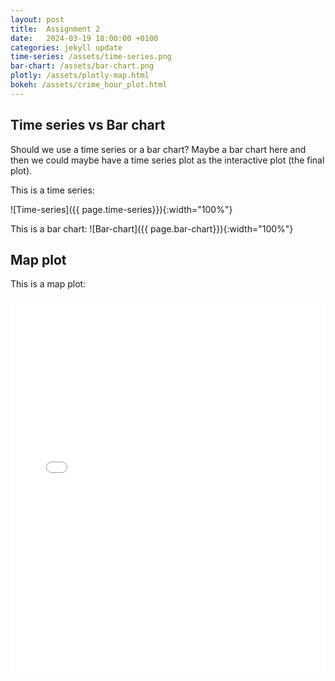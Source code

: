```yaml
---
layout: post
title:  Assignment 2
date:   2024-03-19 18:00:00 +0100
categories: jekyll update
time-series: /assets/time-series.png
bar-chart: /assets/bar-chart.png
plotly: /assets/plotly-map.html
bokeh: /assets/crime_hour_plot.html
---
```

## Time series vs Bar chart
Should we use a time series or a bar chart? Maybe a bar chart here and then we could maybe have a time series plot as the interactive plot (the final plot).

This is a time series:

![Time-series]({{ page.time-series}}){:width="100%"}

This is a bar chart:
![Bar-chart]({{ page.bar-chart}}){:width="100%"}

## Map plot

This is a map plot:

<iframe src="{{page.plotly}}" width="100%" height="600px" frameborder="0">
    Sorry, your browser doesn't support iframes.
</iframe>
